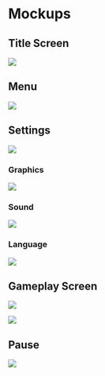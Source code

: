 # Mockups  


##  Title Screen    



![](https://github.com/Kenjor97/KriticGamesProject/blob/master/Mockups/mockup_title_screen_01.png) 

## Menu

![](https://github.com/Kenjor97/KriticGamesProject/blob/master/Mockups/mockup_title_screen_02.png)

## Settings

![](https://github.com/Kenjor97/KriticGamesProject/blob/master/Mockups/mockup_settings_screen_01.png)

### Graphics  

![](https://github.com/Kenjor97/KriticGamesProject/blob/master/Mockups/mockup_graphics_screen_01.png)

### Sound  

![](https://github.com/Kenjor97/KriticGamesProject/blob/master/Mockups/mockup_sound_screen_01.png)

### Language  

![](https://github.com/Kenjor97/KriticGamesProject/blob/master/Mockups/mockup_language_screen_01.png)

## Gameplay Screen

![](https://github.com/Kenjor97/KriticGamesProject/blob/master/Mockups/mockup_gameplay_screen_01.png)

![](https://github.com/Kenjor97/KriticGamesProject/blob/master/Mockups/mockup_gameplay_screen_02.png)

## Pause  

![](https://github.com/Kenjor97/KriticGamesProject/blob/master/Mockups/mockup_pause_screen_01.png)

